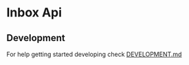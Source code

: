 # Inbox Api

## Development

For help getting started developing check [DEVELOPMENT.md](DEVELOPMENT.md)
